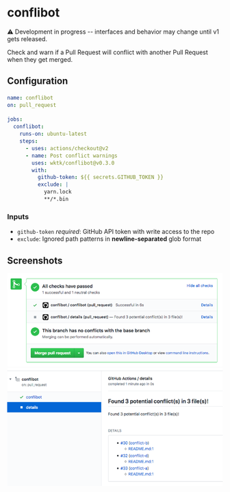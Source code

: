 # conflibot

:warning: Development in progress -- interfaces and behavior may change until v1 gets released.

Check and warn if a Pull Request will conflict with another Pull Request when they get merged.

## Configuration

```yaml
name: conflibot
on: pull_request

jobs:
  conflibot:
    runs-on: ubuntu-latest
    steps:
      - uses: actions/checkout@v2
      - name: Post conflict warnings
        uses: wktk/conflibot@v0.3.0
        with:
          github-token: ${{ secrets.GITHUB_TOKEN }}
          exclude: |
            yarn.lock
            **/*.bin
```

### Inputs

- `github-token` *required*: GitHub API token with write access to the repo
- `exclude`: Ignored path patterns in **newline-separated** glob format

## Screenshots

![](./misc/checks.png)
![](./misc/details.png)
